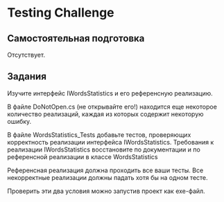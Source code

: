 ﻿# Testing Challenge

## Самостоятельная подготовка
Отсутствует.

## Задания
Изучите интерфейс IWordsStatistics и его референсную реализацию.

В файле DoNotOpen.cs (не открывайте его!) находится еще некоторое количество реализаций, каждая из которых содержит некоторую ошибку.

В файле WordsStatistics_Tests добавьте тестов, проверяющих корректность реализации интерфейса IWordsStatistics.
Требования к реализации IWordsStatistics восстановите по документации и по референсной реализации в классе WordsStatistics

Референсная реализация должна проходить все ваши тесты.
Все некорректные реализации должны падать хотя бы на одном тесте. 

Проверить эти два условия можно запустив проект как exe-файл. 